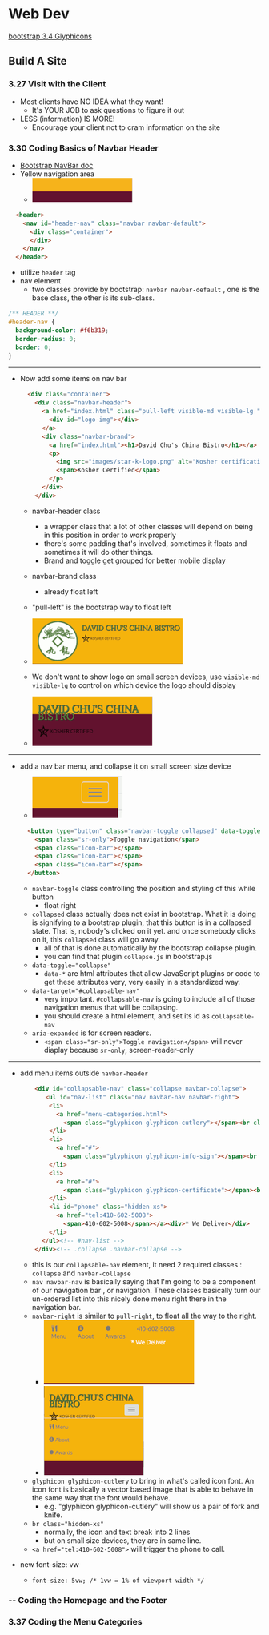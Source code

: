 # Web Dev

[bootstrap 3.4 Glyphicons](https://getbootstrap.com/docs/3.4/components/)

## Build A Site

### 3.27 Visit with the Client

- Most clients have NO IDEA what they want!
    - It's YOUR JOB to ask questions to figure it out
- LESS (information) IS MORE!
    - Encourage your client not to cram information on the site


### 3.30 Coding Basics of Navbar Header

- [Bootstrap NavBar doc](https://getbootstrap.com/docs/5.0/components/navbar/)
- Yellow navigation area
    - ![](../imgs/web_practice_nav_1.png)


```html
  <header>
    <nav id="header-nav" class="navbar navbar-default">
      <div class="container">
      </div>
    </nav>
  </header>
```

- utilize `header` tag
- nav element
    - two classes provide by bootstrap: `navbar navbar-default` , one is the base class, the other is its sub-class.


```css
/** HEADER **/
#header-nav {
  background-color: #f6b319;
  border-radius: 0;
  border: 0;
}
```

---

- Now add some items on nav bar
    ```html
      <div class="container">
        <div class="navbar-header">
          <a href="index.html" class="pull-left visible-md visible-lg ">
            <div id="logo-img"></div>
          </a>
          <div class="navbar-brand">
            <a href="index.html"><h1>David Chu's China Bistro</h1></a>
            <p>
              <img src="images/star-k-logo.png" alt="Kosher certification">
              <span>Kosher Certified</span>
            </p>
          </div>
        </div>
    ```
    - navbar-header class
        - a wrapper class that a lot of other classes will depend on being in this position in order to work properly
        - there's some padding that's involved, sometimes it floats and sometimes it will do other things.
        - Brand and toggle get grouped for better mobile display

    - navbar-brand class 
        - already float left
    - "pull-left" is the bootstrap way to float left
    - ![](../imgs/web_practice_nav_2.png)
    - We don't want to show logo on small screen devices, use `visible-md visible-lg` to control on which device the logo should display
    - ![](../imgs/web_practice_nav_3.png)

---

- add a nav bar menu, and collapse it on small screen size device
    - ![](../imgs/web_practice_nav_4.png)
    ```html
      <button type="button" class="navbar-toggle collapsed" data-toggle="collapse" data-target="#collapsable-nav" aria-expanded="false">
        <span class="sr-only">Toggle navigation</span>
        <span class="icon-bar"></span>
        <span class="icon-bar"></span>
        <span class="icon-bar"></span>
      </button>
    ```
    - `navbar-toggle`  class controlling the position and styling of this while button
        - float right
    - `collapsed` class actually does not exist in bootstrap. What it is doing is signifying to a bootstrap plugin, that this button is in a collapsed state. That is, nobody's clicked on it yet. and once somebody clicks on it, this `collapsed` class will go away.
        - all of that is done automatically by the bootstrap collapse plugin.
        - you can find that plugin `collapse.js` in bootstrap.js
    - `data-toggle="collapse"` 
        - `data-*` are html attributes that allow JavaScript plugins or code to get these attributes very, very easily in a standardized way.
    - `data-target="#collapsable-nav"` 
        - very important.  `#collapsable-nav` is going to include all of those navigation menus that will be collapsing.
        - you should create a html element, and set its id as `collapsable-nav`
    - `aria-expanded`  is for screen readers.
        - `<span class="sr-only">Toggle navigation</span>`  will never diaplay because `sr-only`,  screen-reader-only

---

- add menu items outside `navbar-header`
    ```html
        <div id="collapsable-nav" class="collapse navbar-collapse">
           <ul id="nav-list" class="nav navbar-nav navbar-right">
            <li>
              <a href="menu-categories.html">
                <span class="glyphicon glyphicon-cutlery"></span><br class="hidden-xs"> Menu</a>
            </li>
            <li>
              <a href="#">
                <span class="glyphicon glyphicon-info-sign"></span><br class="hidden-xs"> About</a>
            </li>
            <li>
              <a href="#">
                <span class="glyphicon glyphicon-certificate"></span><br class="hidden-xs"> Awards</a>
            </li>
            <li id="phone" class="hidden-xs">
              <a href="tel:410-602-5008">
                <span>410-602-5008</span></a><div>* We Deliver</div>
            </li>
          </ul><!-- #nav-list -->
        </div><!-- .collapse .navbar-collapse -->
    ```
    - this is our `collapsable-nav` element, it need 2 required classes : `collapse` and `navbar-collapse`
    - `nav navbar-nav` is basically saying that I'm going to be a component of our navigation bar , or navigation. These classes basically turn our un-ordered list into this nicely done menu right there in the navigation bar.
    - `navbar-right` is similar to `pull-right`,  to float all the way to the right.
        - ![](../imgs/web_practice_nav_5.png)
        - ![](../imgs/web_practice_nav_6.png)
    - `glyphicon glyphicon-cutlery`  to bring in what's called icon font. An icon font is basically a vector based image that is able to behave in the same way that the font would behave.
        - e.g. "glyphicon glyphicon-cutlery" will show us a pair of fork and knife.
    - `br class="hidden-xs"`
        - normally, the icon and text break into 2 lines
        - but on small size devices, they are in same line.
    - `<a href="tel:410-602-5008">` will trigger the phone to call.


- new font-size: vw 
    - `font-size: 5vw; /* 1vw = 1% of viewport width */`


### -- Coding the Homepage and the Footer

### 3.37 Coding the Menu Categories







